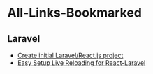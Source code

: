 # All-Links-Bookmarked

## Laravel

- [Create initial Laravel/React.js project](https://dev.to/lvtdeveloper/using-react-in-a-laravel-application-8fp)
- [Easy Setup Live Reloading for React-Laravel](https://medium.com/@michael.tandio/easy-setup-hot-loader-for-react-laravel-with-laravel-mix-8f68a1393624)
